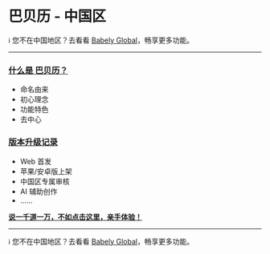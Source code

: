 # 巴贝历 - 中国区

ℹ 您不在中国地区？去看看 [Babely Global](https://github.com/babelycc/en/)，畅享更多功能。

---

### [**什么是 巴贝历？**](./home.md)

- 命名由来
- 初心理念
- 功能特色
- 去中心

### [**版本升级记录**](./news.md)

- Web 首发
- 苹果/安卓版上架
- 中国区专属审核
- AI 辅助创作
- ......

[**说一千道一万，不如点击这里，亲手体验！**](https://u.babely.cc)

---

ℹ 您不在中国地区？去看看 [Babely Global](https://github.com/babelycc/en/)，畅享更多功能。
